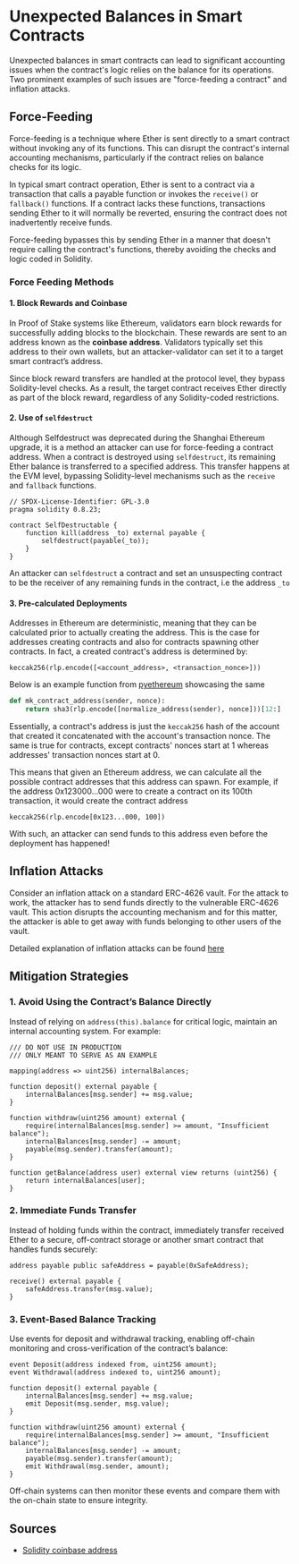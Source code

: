# Unexpected Balances in Smart Contracts

Unexpected balances in smart contracts can lead to significant accounting issues when the contract's logic relies on the balance for its operations. Two prominent examples of such issues are "force-feeding a contract" and inflation attacks.

## Force-Feeding

Force-feeding is a technique where Ether is sent directly to a smart contract without invoking any of its functions. This can disrupt the contract's internal accounting mechanisms, particularly if the contract relies on balance checks for its logic.

In typical smart contract operation, Ether is sent to a contract via a transaction that calls a payable function or invokes the `receive()` or `fallback()` functions. If a contract lacks these functions, transactions sending Ether to it will normally be reverted, ensuring the contract does not inadvertently receive funds.

Force-feeding bypasses this by sending Ether in a manner that doesn't require calling the contract's functions, thereby avoiding the checks and logic coded in Solidity.

### Force Feeding Methods

#### 1. Block Rewards and Coinbase

In Proof of Stake systems like Ethereum, validators earn block rewards for successfully adding blocks to the blockchain. These rewards are sent to an address known as the **coinbase address**. Validators typically set this address to their own wallets, but an attacker-validator can set it to a target smart contract’s address.

Since block reward transfers are handled at the protocol level, they bypass Solidity-level checks. As a result, the target contract receives Ether directly as part of the block reward, regardless of any Solidity-coded restrictions.

#### 2. Use of `selfdestruct`

Although Selfdestruct was deprecated during the Shanghai Ethereum upgrade, it is a method an attacker can use for force-feeding a contract address. When a contract is destroyed using `selfdestruct`, its remaining Ether balance is transferred to a specified address. This transfer happens at the EVM level, bypassing Solidity-level mechanisms such as the `receive` and `fallback` functions.

```solidity
// SPDX-License-Identifier: GPL-3.0
pragma solidity 0.8.23;

contract SelfDestructable {
    function kill(address _to) external payable {
        selfdestruct(payable(_to));
    }
}
```

An attacker can `selfdestruct` a contract and set an unsuspecting contract to be the receiver of any remaining funds in the contract, i.e the address `_to`

#### 3. Pre-calculated Deployments

Addresses in Ethereum are deterministic, meaning that they can be calculated prior to actually creating the address. This is the case for addresses creating contracts and also for contracts spawning other contracts. In fact, a created contract's address is determined by:

```
keccak256(rlp.encode([<account_address>, <transaction_nonce>]))
```

Below is an example function from [pyethereum](https://github.com/ethereum/pyethereum/blob/782842758e219e40739531a5e56fff6e63ca567b/ethereum/utils.py) showcasing the same

```python
def mk_contract_address(sender, nonce): 
    return sha3(rlp.encode([normalize_address(sender), nonce]))[12:] 
```

Essentially, a contract's address is just the `keccak256` hash of the account that created it concatenated with the account's transaction nonce. The same is true for contracts, except contracts' nonces start at 1 whereas addresses' transaction nonces start at 0.

This means that given an Ethereum address, we can calculate all the possible contract addresses that this address can spawn. For example, if the address 0x123000...000 were to create a contract on its 100th transaction, it would create the contract address 

```
keccak256(rlp.encode[0x123...000, 100])
```

With such, an attacker can send funds to this address even before the deployment has happened!

## Inflation Attacks

Consider an inflation attack on a standard ERC-4626 vault. For the attack to work, the attacker has to send funds directly to the vulnerable ERC-4626 vault. This action disrupts the accounting mechanism and for this matter, the attacker is able to get away with funds belonging to other users of the vault.

Detailed explanation of inflation attacks can be found [here](https://www.youtube.com/watch?v=3IMw7xbxJgY)


## Mitigation Strategies

### 1. Avoid Using the Contract’s Balance Directly

Instead of relying on `address(this).balance` for critical logic, maintain an internal accounting system. For example:

```solidity
/// DO NOT USE IN PRODUCTION
/// ONLY MEANT TO SERVE AS AN EXAMPLE

mapping(address => uint256) internalBalances;

function deposit() external payable {
    internalBalances[msg.sender] += msg.value;
}

function withdraw(uint256 amount) external {
    require(internalBalances[msg.sender] >= amount, "Insufficient balance");
    internalBalances[msg.sender] -= amount;
    payable(msg.sender).transfer(amount);
}

function getBalance(address user) external view returns (uint256) {
    return internalBalances[user];
}
```

### 2. Immediate Funds Transfer

Instead of holding funds within the contract, immediately transfer received Ether to a secure, off-contract storage or another smart contract that handles funds securely:

```solidity
address payable public safeAddress = payable(0xSafeAddress);

receive() external payable {
    safeAddress.transfer(msg.value);
}
```

### 3. Event-Based Balance Tracking

Use events for deposit and withdrawal tracking, enabling off-chain monitoring and cross-verification of the contract’s balance:

```solidity
event Deposit(address indexed from, uint256 amount);
event Withdrawal(address indexed to, uint256 amount);

function deposit() external payable {
    internalBalances[msg.sender] += msg.value;
    emit Deposit(msg.sender, msg.value);
}

function withdraw(uint256 amount) external {
    require(internalBalances[msg.sender] >= amount, "Insufficient balance");
    internalBalances[msg.sender] -= amount;
    payable(msg.sender).transfer(amount);
    emit Withdrawal(msg.sender, amount);
}
```

Off-chain systems can then monitor these events and compare them with the on-chain state to ensure integrity.

## Sources
- [Solidity coinbase address](https://docs.soliditylang.org/en/latest/units-and-global-variables.html#block-and-transaction-properties)

